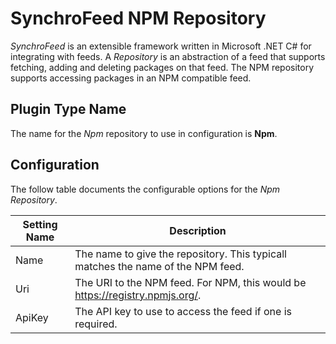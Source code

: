 # SynchroFeed NPM Repository
*SynchroFeed* is an extensible framework written in Microsoft .NET C# for integrating with feeds. A *Repository* 
is an abstraction of a feed that supports fetching, adding and deleting packages on that feed. The NPM repository 
supports accessing packages in an NPM compatible feed.

## Plugin Type Name
The name for the *Npm* repository to use in configuration is **Npm**.

## Configuration
The follow table documents the configurable options for the *Npm* *Repository*.

| Setting Name      | Description |
| ----------------- | ----------- |
| Name              | The name to give the repository. This typicall matches the name of the NPM feed. |
| Uri               | The URI to the NPM feed. For NPM, this would be https://registry.npmjs.org/. |
| ApiKey            | The API key to use to access the feed if one is required. |
